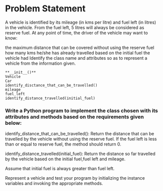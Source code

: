 # Problem Statement
A vehicle is identified by its mileage (in kms per litre) and fuel left (in litres) in the vehicle. From the fuel left, 5 litres will always be considered as reserve fuel. At any point of time, the driver of the vehicle may want to know:

the maximum distance that can be covered without using the reserve fuel
how many kms he/she has already travelled based on the initial fuel the vehicle had
Identify the class name and attributes so as to represent a vehicle from the information given.

    **__init__()**
    Vehicle
    Car
    identify_disctance_that_can_be_travelled()
    mileage
    fuel_left
    identify_distance_travelled(initial_fuel)

### Write a Python program to implement the class chosen with its attributes and methods based on the requirements given below:

identify_distance_that_can_be_travelled(): Return the distance that can be travelled by the vehicle without using the reserve fuel. If the fuel left is less than or equal to reserve fuel, the method should return 0.

identify_distance_travelled(initial_fuel): Return the distance so far travelled by the vehicle based on the initial fuel,fuel left and mileage.

Assume that initial fuel is always greater than fuel left.

Represent a vehicle and test your program by initializing the instance variables and invoking the appropriate methods.